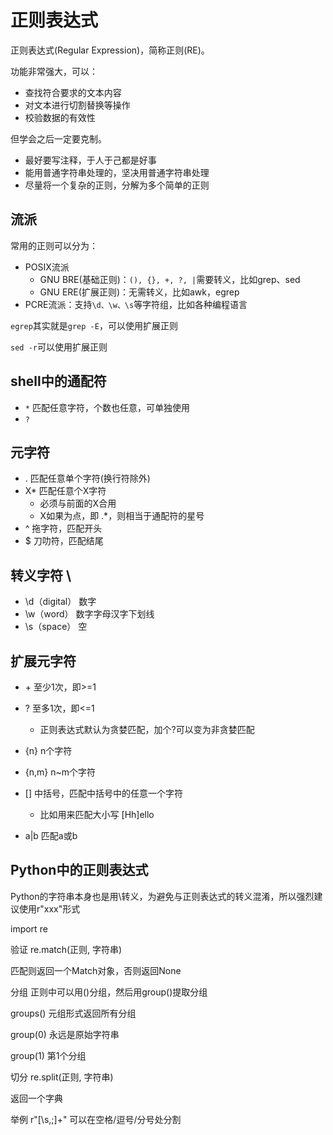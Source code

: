 # 正则表达式

正则表达式(Regular Expression)，简称正则(RE)。

功能非常强大，可以：

- 查找符合要求的文本内容
- 对文本进行切割替换等操作
- 校验数据的有效性

但学会之后一定要克制。

- 最好要写注释，于人于己都是好事
- 能用普通字符串处理的，坚决用普通字符串处理
- 尽量将一个复杂的正则，分解为多个简单的正则

## 流派

常用的正则可以分为：

- POSIX流派
  - GNU BRE(基础正则)：`(), {}, +, ?, |`需要转义，比如grep、sed
  - GNU ERE(扩展正则)：无需转义，比如awk，egrep
- PCRE流派：支持`\d、\w、\s`等字符组，比如各种编程语言

`egrep`其实就是`grep -E`，可以使用扩展正则

`sed -r`可以使用扩展正则

## shell中的通配符

- `*` 匹配任意字符，个数也任意，可单独使用
- `?`

## 元字符

- . 匹配任意单个字符(换行符除外)
- X* 匹配任意个X字符
  - 必须与前面的X合用
  - X如果为点，即 .*，则相当于通配符的星号
- ^ 拖字符，匹配开头
- $ 刀叻符，匹配结尾

## 转义字符 \

- \d（digital） 数字
- \w（word） 数字字母汉字下划线
- \s（space） 空

## 扩展元字符

- \+ 至少1次，即>=1
- ? 至多1次，即<=1
  - 正则表达式默认为贪婪匹配，加个?可以变为非贪婪匹配
- {n} n个字符
- {n,m} n~m个字符

- [] 中括号，匹配中括号中的任意一个字符
  - 比如用来匹配大小写 [Hh]ello
- a|b 匹配a或b

## Python中的正则表达式

Python的字符串本身也是用\转义，为避免与正则表达式的转义混淆，所以强烈建议使用r"xxx"形式

import re

验证 re.match(正则, 字符串)

匹配则返回一个Match对象，否则返回None

分组 正则中可以用()分组，然后用group()提取分组

groups() 元组形式返回所有分组

group(0) 永远是原始字符串

group(1) 第1个分组

切分 re.split(正则, 字符串)

返回一个字典

举例 r"[\s\,\;]+" 可以在空格/逗号/分号处分割
